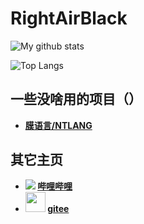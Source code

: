 # <strong>RightAirBlack</strong>
![My github stats](https://github-readme-stats.vercel.app/api?username=RightAirBlack&show_icons=true)

![Top Langs](https://github-readme-stats.vercel.app/api/top-langs/?username=RightAirBlack&layout=compact&hide_border=true&hide=html,css)

## 一些没啥用的项目（）
- <strong> [膜语言/NTLANG](https://github.com/RightAirBlack/NTLang/) </strong>

## 其它主页
- <strong> ![](https://www.bilibili.com/favicon.ico) [哔哩哔哩](https://space.bilibili.com/414391716/) </strong>
- <strong> <img src="https://gitee.com/static/images/logo_themecolor.png" height="32px" width="32px"> [gitee](https://gitee.com/rightair) </strong>
<!--
**RightAirBlack/RightAirBlack** is a ✨ _special_ ✨ repository because its `README.md` (this file) appears on your GitHub profile.

Here are some ideas to get you started:

- 🔭 I’m currently working on ...
- 🌱 I’m currently learning ...
- 👯 I’m looking to collaborate on ...
- 🤔 I’m looking for help with ...
- 💬 Ask me about ...
- 📫 How to reach me: ...
- 😄 Pronouns: ...
- ⚡ Fun fact: ...
-->
